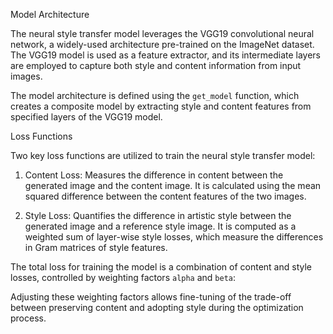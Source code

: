 
Model Architecture

The neural style transfer model leverages the VGG19 convolutional neural network, a widely-used architecture pre-trained on the ImageNet dataset. The VGG19 model is used as a feature extractor, and its intermediate layers are employed to capture both style and content information from input images.

The model architecture is defined using the `get_model` function, which creates a composite model by extracting style and content features from specified layers of the VGG19 model.

Loss Functions

Two key loss functions are utilized to train the neural style transfer model:

1. Content Loss: Measures the difference in content between the generated image and the content image. It is calculated using the mean squared difference between the content features of the two images.

2. Style Loss: Quantifies the difference in artistic style between the generated image and a reference style image. It is computed as a weighted sum of layer-wise style losses, which measure the differences in Gram matrices of style features.

The total loss for training the model is a combination of content and style losses, controlled by weighting factors `alpha` and `beta`:

Adjusting these weighting factors allows fine-tuning of the trade-off between preserving content and adopting style during the optimization process.


